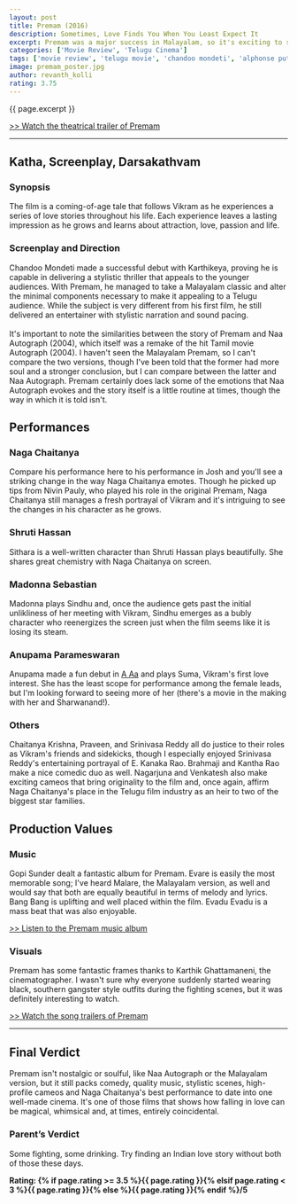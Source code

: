 ```yaml
---
layout: post
title: Premam (2016)
description: Sometimes, Love Finds You When You Least Expect It
excerpt: Premam was a major success in Malayalam, so it's exciting to see that the Telugu remake also fared well. The makers of the film roped in some of the original cast as well as the original music director, which was key in bringing some of the original magic into the remake. 
categories: ['Movie Review', 'Telugu Cinema']
tags: ['movie review', 'telugu movie', 'chandoo mondeti', 'alphonse putharen', 'naga chaitanya', 'shruti hassan', 'madonna sebastian', 'anupama parameswaran', 'gopi sunder', 'rajesh murugesan', 'karthik ghattamaneni', 's. radha krishna', 'premam', 'naa autograph', 'venkatesh', 'nagarjuna']
image: premam_poster.jpg
author: revanth_kolli
rating: 3.75
---
```


<p>{{ page.excerpt }}</p>
<a href="https://www.youtube.com/bjisQYR0mbg" target="_blank">>> Watch the theatrical trailer of Premam</a>
<hr />
<h2><span class="review_header">Katha, Screenplay, Darsakathvam</span></h2>
<h3>Synopsis</h3>
<p>The film is a coming-of-age tale that follows Vikram as he experiences a series of love stories throughout his life. Each experience leaves a lasting impression as he grows and learns about attraction, love, passion and life. </p>
<h3>Screenplay and Direction</h3>
<p>Chandoo Mondeti made a successful debut with Karthikeya, proving he is capable in delivering a stylistic thriller that appeals to the younger audiences. With Premam, he managed to take a Malayalam classic and alter the minimal components necessary to make it appealing to a Telugu audience. While the subject is very different from his first film, he still delivered an entertainer with stylistic narration and sound pacing. <br><br> It's important to note the similarities between the story of Premam and Naa Autograph (2004), which itself was a remake of the hit Tamil movie Autograph (2004). I haven't seen the Malayalam Premam, so I can't compare the two versions, though I've been told that the former had more soul and a stronger conclusion, but I can compare between the latter and Naa Autograph. Premam certainly does lack some of the emotions that Naa Autograph evokes and the story itself is a little routine at times, though the way in which it is told isn't.</p>
<h2><span class="review_header">Performances</span></h2>
<h3>Naga Chaitanya</h3>
<p>Compare his performance here to his performance in Josh and you'll see a striking change in the way Naga Chaitanya emotes. Though he picked up tips from Nivin Pauly, who played his role in the original Premam, Naga Chaitanya still manages a fresh portrayal of Vikram and it's intriguing to see the changes in his character as he grows. </p>
<h3>Shruti Hassan</h3>
<p>Sithara is a well-written character than Shruti Hassan plays beautifully. She shares great chemistry with Naga Chaitanya on screen.</p>
<h3>Madonna Sebastian</h3>
<p>Madonna plays Sindhu and, once the audience gets past the initial unlikliness of her meeting with Vikram, Sindhu emerges as a bubly character who reenergizes the screen just when the film seems like it is losing its steam.</p>
<h3>Anupama Parameswaran</h3>
<p>Anupama made a fun debut in <a href="{{ site.url }}/A-Aa-Another-Feel-Good-Trivikram-Family-Entertainer/">A Aa</a> and plays Suma, Vikram's first love interest. She has the least scope for performance among the female leads, but I'm looking forward to seeing more of her (there's a movie in the making with her and Sharwanand!). </p>
<h3>Others</h3>
<p>Chaitanya Krishna, Praveen, and Srinivasa Reddy all do justice to their roles as Vikram's friends and sidekicks, though I especially enjoyed Srinivasa Reddy's entertaining portrayal of E. Kanaka Rao. Brahmaji and Kantha Rao make a nice comedic duo as well. Nagarjuna and Venkatesh also make exciting cameos that bring originality to the film and, once again, affirm Naga Chaitanya's place in the Telugu film industry as an heir to two of the biggest star families.</p>
<h2><span class="review_header">Production Values</span></h2>
<h3>Music</h3>
<!--<iframe src="https://www.youtube.com/embed/BA45757uxMo" width="853" height="480" frameborder="0" allowfullscreen="allowfullscreen"></iframe>-->
<p>Gopi Sunder dealt a fantastic album for Premam. Evare is easily the most memorable song; I've heard Malare, the Malayalam version, as well and would say that both are equally beautiful in terms of melody and lyrics. Bang Bang is uplifting and well placed within the film. Evadu Evadu is a mass beat that was also enjoyable.</p>
<a href="https://www.youtube.com/BA45757uxMo" target="_blank">>> Listen to the Premam music album</a>
<h3>Visuals</h3>
<!--<iframe src="https://www.youtube.com/embed/rpgr0A-j6EA" width="853" height="480" frameborder="0" allowfullscreen="allowfullscreen"></iframe>-->
<p>Premam has some fantastic frames thanks to Karthik Ghattamaneni, the cinematographer. I wasn't sure why everyone suddenly started wearing black, southern gangster style outfits during the fighting scenes, but it was definitely interesting to watch.</p>
<a href="https://www.youtube.com/rpgr0A-j6EA" target="_blank">>> Watch the song trailers of Premam</a>
<hr />
<h2><span class="review_header">Final Verdict</span></h2>
<p>Premam isn't nostalgic or soulful, like Naa Autograph or the Malayalam version, but it still packs comedy, quality music, stylistic scenes, high-profile cameos and Naga Chaitanya's best performance to date into one well-made cinema. It's one of those films that shows how falling in love can be magical, whimsical and, at times, entirely coincidental. </p>
<h3>Parent&#8217;s Verdict</h3>
<p>Some fighting, some drinking. Try finding an Indian love story without both of those these days.</p>
<strong>Rating: {% if page.rating >= 3.5 %}<span class="positive_review">{{ page.rating }}</span>{% elsif page.rating < 3 %}<span class="negative_review">{{ page.rating }}</span>{% else %}{{ page.rating }}{% endif %}/5</strong>
